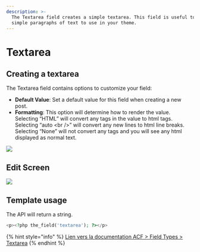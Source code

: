 ```yaml
---
description: >-
  The Textarea field creates a simple textarea. This field is useful to store
  simple paragraphs of text to use in your theme.
---
```


# Textarea

## Creating a textarea <a id="creating-a textarea"></a>

The Textarea field contains options to customize your field:

* **Default Value**: Set a default value for this field when creating a new post.
* **Formatting**: This option will determine how to render the value. Selecting “HTML” will convert any tags in the value to html tags. Selecting “auto &lt;br /&gt;” will convert any new lines to html line breaks. Selecting “None” will not convert any tags and you will see any html displayed as normal text.

![](../../.gitbook/assets/textarea-options.png)

## Edit Screen <a id="edit-screen"></a>

![](../../.gitbook/assets/textarea-input.png)

## Template usage <a id="template-usage"></a>

The API will return a string.

```php
<p><?php the_field('textarea'); ?></p>
```

{% hint style="info" %}
[Lien vers la documentation ACF &gt; Field Types &gt; Textarea](https://www.advancedcustomfields.com/resources/textarea/)
{% endhint %}


